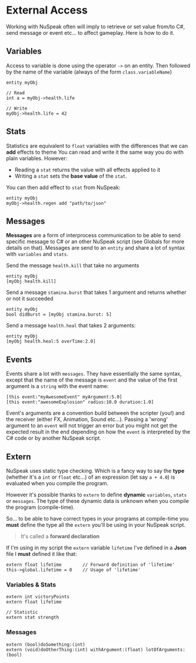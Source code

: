 # External Access
Working with NuSpeak often will imply to retrieve or set value from/to C#, send message or event
etc... to affect gameplay.
Here is how to do it.


## Variables

Access to variable is done using the operator `->` on an entity.
Then followed by the name of the variable (always of the form `class.variableName`)

    entity myObj

    // Read
    int a = myObj->health.life

    // Write
    myObj->health.life = 42

## Stats

Statistics are equivalent to `float` variables with the differences that we can **add** effects to theme
You can read and write it the same way you do with plain variables.
However:

* Reading a `stat` returns the value with all effects applied to it
* Writing a `stat` sets the **base value** of the `stat`.

You can then add effect to `stat` from NuSpeak:

    entity myObj
    myObj->health.regen add "path/to/json"

## Messages

**Messages** are a form of interprocess communication to be able to send specific message to C# or an other NuSpeak script (see Globals for more details on that).
Messages are send to an `entity` and share a lot of syntax with `variables` and `stats`.

Send the message `health.kill` that take no arguments

    entity myObj    
    [myObj health.kill]

Send a message `stamina.burst` that takes 1 argument and returns whether or not it succeeded

    entity myObj    
    bool didBurst = [myObj stamina.burst: 5]

Send a message `health.heal` that takes 2 arguments:

    entity myObj
    [myObj health.heal:5 overTime:2.0]

## Events

Events share a lot with `messages`. They have essentially the same syntax, except that the name of the message is `event`
and the value of the first argument is a `string` with the event name:

    [this event:"myAwesomeEvent" myArgument:5.0]
    [this event:"awesomeExplosion" radius:10.0 duration:1.0]

Event's arguments are a convention build between the scripter (you!) and the receiver (either FX, Animation, Sound etc...).
Passing a 'wrong' argument to an `event` will not trigger an error but you might not get the expected result in the end
depending on how the `event` is interpreted by the C# code or by another NuSpeak script.

## Extern

NuSpeak uses static type checking. Which is a fancy way to say the **type** (whether it's a `int` or `float` etc...) of an expression (let say `a + 4.0`) is evaluated when you compile the program.

However it's possible thanks to `extern` to define **dynamic** `variables`, `stats` or `messages`.
The type of these dynamic data is unknown when you compile the program (compile-time).

So... to be able to have correct types in your programs at compile-time you **must** define the type all the `extern` you'll be using in your NuSpeak script.

> It's called a **forward declaration**

If I'm using in my script the `extern` variable `lifetime` I've defined in a **Json** file I **must** defined it like that:

    extern float lifetime        // Forward definition of 'lifetime'
    this->global.lifetime = 0    // Usage of 'lifetime'

### Variables & Stats

    extern int victoryPoints
    extern float lifetime

    // Statistic
    extern stat strength


### Messages

    extern (bool)doSomething:(int)
    extern (void)doOtherThing:(int) withArgument:(float) lotOfArguments:(bool)
